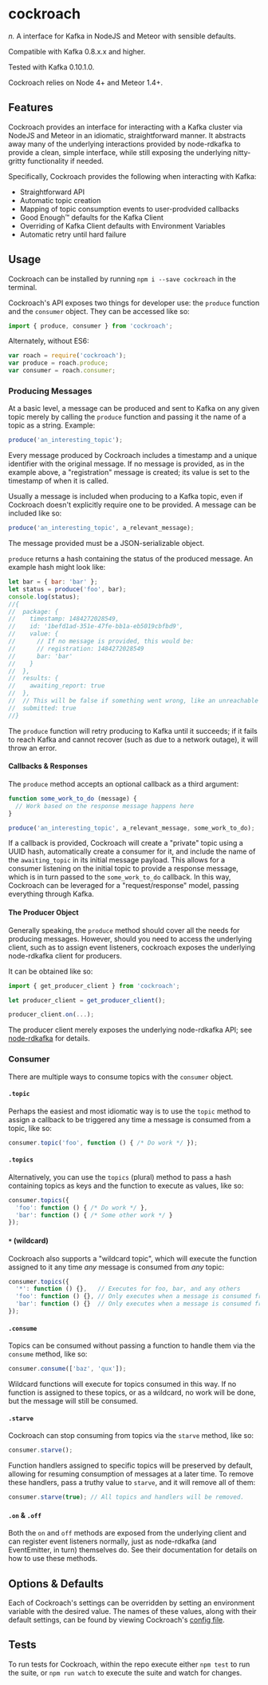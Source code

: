 # cockroach
_n._ A interface for Kafka in NodeJS and Meteor with sensible defaults.

Compatible with Kafka 0.8.x.x and higher.

Tested with Kafka 0.10.1.0.

Cockroach relies on Node 4+ and Meteor 1.4+.

## Features
Cockroach provides an interface for interacting with a Kafka cluster via NodeJS and Meteor in an idiomatic, straightforward manner.  It abstracts away many of the underlying interactions provided by node-rdkafka to provide a clean, simple interface, while still exposing the underlying nitty-gritty functionality if needed.

Specifically, Cockroach provides the following when interacting with Kafka:

- Straightforward API
- Automatic topic creation
- Mapping of topic consumption events to user-prodvided callbacks
- Good Enough™ defaults for the Kafka Client
- Overriding of Kafka Client defaults with Environment Variables
- Automatic retry until hard failure

## Usage

Cockroach can be installed by running `npm i --save cockroach` in the terminal.

Cockroach's API exposes two things for developer use: the `produce` function and the `consumer` object.  They can be accessed like so:

```javascript
import { produce, consumer } from 'cockroach';
```

Alternately, without ES6:
```javascript
var roach = require('cockroach');
var produce = roach.produce;
var consumer = roach.consumer;
```

### Producing Messages
At a basic level, a message can be produced and sent to Kafka on any given topic merely by calling the `produce` function and passing it the name of a topic as a string.  Example:

```javascript
produce('an_interesting_topic');
```

Every message produced by Cockroach includes a timestamp and a unique identifier with the original message.  If no message is provided, as in the example above, a "registration" message is created; its value is set to the timestamp of when it is called.

Usually a message is included when producing to a Kafka topic, even if Cockroach doesn't explicitly require one to be provided.  A message can be included like so:

```javascript
produce('an_interesting_topic', a_relevant_message);
```

The message provided must be a JSON-serializable object.

`produce` returns a hash containing the status of the produced message.  An example hash might look like:
```javascript
let bar = { bar: 'bar' };
let status = produce('foo', bar);
console.log(status);
//{
//  package: {
//    timestamp: 1484272028549,
//    id: '1befd1ad-351e-47fe-bb1a-eb5019cbfbd9',
//    value: {
//      // If no message is provided, this would be:
//      // registration: 1484272028549
//      bar: 'bar'
//    }
//  },
//  results: {
//    awaiting_report: true
//  },
//  // This will be false if something went wrong, like an unreachable Kafka.
//  submitted: true
//}
```

The `produce` function will retry producing to Kafka until it succeeds; if it fails to reach Kafka and cannot recover (such as due to a network outage), it will throw an error.

#### Callbacks & Responses

The `produce` method accepts an optional callback as a third argument:
```javascript
function some_work_to_do (message) {
  // Work based on the response message happens here
}

produce('an_interesting_topic', a_relevant_message, some_work_to_do);
```

If a callback is provided, Cockroach will create a "private" topic using a UUID hash, automatically create a consumer for it, and include the name of the `awaiting_topic` in its initial message payload.  This allows for a consumer listening on the initial topic to provide a response message, which is in turn passed to the `some_work_to_do` callback.  In this way, Cockroach can be leveraged for a "request/response" model, passing everything through Kafka.


#### The Producer Object
Generally speaking, the `produce` method should cover all the needs for producing messages.  However, should you need to access the underlying client, such as to assign event listeners, cockroach exposes the underlying node-rdkafka client for producers.

It can be obtained like so:
```javascript
import { get_producer_client } from 'cockroach';

let producer_client = get_producer_client();

producer_client.on(...);
```

The producer client merely exposes the underlying node-rdkafka API; see [node-rdkafka](https://blizzard.github.io/node-rdkafka/current/Producer.html) for details.

### Consumer
There are multiple ways to consume topics with the `consumer` object.

#### `.topic`
Perhaps the easiest and most idiomatic way is to use the `topic` method to assign a callback to be triggered any time a message is consumed from a topic, like so:
```javascript
consumer.topic('foo', function () { /* Do work */ });
```

#### `.topics`
Alternatively, you can use the `topics` (plural) method to pass a hash containing topics as keys and the function to execute as values, like so:
```javascript
consumer.topics({
  'foo': function () { /* Do work */ },
  'bar': function () { /* Some other work */ }
});
```

#### `*` (wildcard)
Cockroach also supports a "wildcard topic", which will execute the function assigned to it any time *any* message is consumed from *any* topic:
```javascript
consumer.topics({
  '*': function () {},   // Executes for foo, bar, and any others
  'foo': function () {}, // Only executes when a message is consumed from "foo"
  'bar': function () {}  // Only executes when a message is consumed from "bar"
});
```

#### `.consume`
Topics can be consumed without passing a function to handle them via the `consume` method, like so:
```javascript
consumer.consume(['baz', 'qux']);
```

Wildcard functions will execute for topics consumed in this way.  If no function is assigned to these topics, or as a wildcard, no work will be done, but the message will still be consumed.

#### `.starve`
Cockroach can stop consuming from topics via the `starve` method, like so:
```javascript
consumer.starve();
```

Function handlers assigned to specific topics will be preserved by default, allowing for resuming consumption of messages at a later time.  To remove these handlers, pass a truthy value to `starve`, and it will remove all of them:
```javascript
consumer.starve(true); // All topics and handlers will be removed.
```

#### `.on` & `.off`
Both the `on` and `off` methods are exposed from the underlying client and can register event listeners normally, just as node-rdkafka (and EventEmitter, in turn) themselves do.  See their documentation for details on how to use these methods.

## Options & Defaults
Each of Cockroach's settings can be overridden by setting an environment variable with the desired value.  The names of these values, along with their default settings, can be found by viewing Cockroach's [config file](https://github.com/StrictlySkyler/cockroach/blob/master/source/config.js).

## Tests

To run tests for Cockroach, within the repo execute either `npm test` to run the suite, or `npm run watch` to execute the suite and watch for changes.
